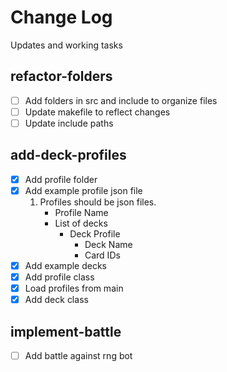 # Change Log

Updates and working tasks

## refactor-folders
- [ ] Add folders in src and include to organize files
- [ ] Update makefile to reflect changes
- [ ] Update include paths

## add-deck-profiles
- [x] Add profile folder
- [x] Add example profile json file
    1. Profiles should be json files.
        - Profile Name
        - List of decks
            - Deck Profile
                - Deck Name
                - Card IDs
- [x] Add example decks 
- [x] Add profile class
- [x] Load profiles from main
- [x] Add deck class

## implement-battle
- [ ] Add battle against rng bot